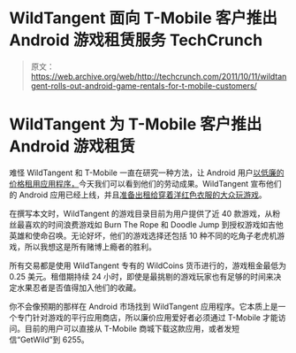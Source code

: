 # WildTangent 面向 T-Mobile 客户推出 Android 游戏租赁服务 TechCrunch

> 原文：<https://web.archive.org/web/http://techcrunch.com/2011/10/11/wildtangent-rolls-out-android-game-rentals-for-t-mobile-customers/>

# WildTangent 为 T-Mobile 客户推出 Android 游戏租赁

难怪 WildTangent 和 T-Mobile 一直在研究一种方法，让 Android 用户[以低廉的价格租用应用程序，](https://web.archive.org/web/20230203193432/https://techcrunch.com/2011/06/09/t-mobile-wildtangent-to-bring-25-cent-app-rentals-to-android/)今天我们可以看到他们的劳动成果。WildTangent 宣布他们的 Android 应用已经上线，并且[准备出租给穿着洋红色衣服的大众玩游戏](https://web.archive.org/web/20230203193432/http://www.fiercemobilecontent.com/press-releases/t-mobile-usa-launching-wildtangents-new-android-games-service-today-free-an)。

在撰写本文时，WildTangent 的游戏目录目前为用户提供了近 40 款游戏，从粉丝最喜欢的时间浪费游戏如 Burn The Rope 和 Doodle Jump 到授权游戏如吉他英雄和使命召唤。无论好坏，他们的游戏选择还包括 10 种不同的吃角子老虎机游戏，所以我想这是所有赌博上瘾者的胜利。

所有交易都是使用 WildTangent 专有的 WildCoins 货币进行的，游戏租金最低为 0.25 美元。租借期持续 24 小时，即使是最挑剔的游戏玩家也有足够的时间来决定水果忍者是否值得加入他们的收藏。

你不会像预期的那样在 Android 市场找到 WildTangent 应用程序。它本质上是一个专门针对游戏的平行应用商店，所以廉价应用爱好者必须通过 T-Mobile 才能访问。目前的用户可以直接从 T-Mobile 商城下载这款应用，或者发短信“GetWild”到 6255。